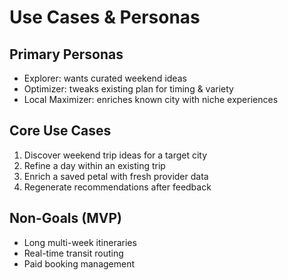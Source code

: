 # Use Cases & Personas

## Primary Personas
- Explorer: wants curated weekend ideas
- Optimizer: tweaks existing plan for timing & variety
- Local Maximizer: enriches known city with niche experiences

## Core Use Cases
1. Discover weekend trip ideas for a target city
2. Refine a day within an existing trip
3. Enrich a saved petal with fresh provider data
4. Regenerate recommendations after feedback

## Non-Goals (MVP)
- Long multi-week itineraries
- Real-time transit routing
- Paid booking management
